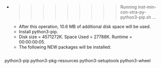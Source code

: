 * >>>>>>>>> Running inst-min-con-xtra-py-python3-pip.sh ...
  * After this operation, 10.6 MB of additional disk space will be used.
  * Install python3-pip.
  * Disk size = 4571272K. Space Used = 27788K. Runtime = 00:00:00:05.
  * The following NEW packages will be installed:
  ```bash
python3-pip python3-pkg-resources python3-setuptools python3-wheel
  ```
